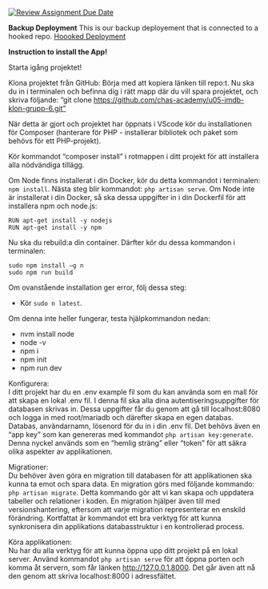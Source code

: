 [![Review Assignment Due Date](https://classroom.github.com/assets/deadline-readme-button-24ddc0f5d75046c5622901739e7c5dd533143b0c8e959d652212380cedb1ea36.svg)](https://classroom.github.com/a/ebT1wQO_)


**Backup Deployment**
This is our backup deployement that is connected to a hooked repo. 
[Hoooked Deployment](https://u05-g6-chas-m-db-deploy.vercel.app/)

**Instruction to install the App!**

Starta igång projektet!

Klona projektet från GitHub:
Börja med att kopiera länken till repo:t. Nu ska du in i terminalen och befinna dig i rätt mapp där du vill spara projektet, och skriva följande:
“git clone https://github.com/chas-academy/u05-imdb-klon-grupp-6.git”

När detta är gjort och projektet har öppnats i VScode kör du installationen för Composer (hanterare för PHP - installerar bibliotek och paket som behövs för ett PHP-projekt).

Kör kommandot “composer install” i rotmappen i ditt projekt för att installera alla nödvändiga tillägg.

Om Node finns installerat i din Docker, kör du detta kommandot i terminalen:
```npm install```. Nästa steg blir kommandot: ```php artisan serve```.
Om Node inte är installerat i din Docker, 
så ska dessa uppgifter in i din Dockerfil för att installera npm och node.js:

```
RUN apt-get install -y nodejs
RUN apt-get install -y npm
```

Nu ska du rebuild:a din container.
Därfter kör du dessa kommandon i terminalen:

```
sudo npm install –g n
sudo npm run build
``` 

Om ovanstående installation ger error, följ dessa steg:
- Kör ```sudo n latest```.

Om denna inte heller fungerar, testa hjälpkommandon nedan:
- nvm install node
- node -v
- npm i 
- npm init
- npm run dev

Konfigurera:<br>
I ditt projekt har du en .env example fil som du kan använda som en mall för att skapa en lokal .env fil. I denna fil ska alla dina autentiseringsuppgifter för databasen skrivas in.
Dessa uppgifter får du genom att gå till localhost:8080 och logga in med root/mariadb och därefter skapa en egen databas. Databas, användarnamn, lösenord för du in i din .env fil.
Det behövs även en “app key” som kan genereras med kommandot ```php artisan key:generate```. Denna nyckel används som en “hemlig sträng” eller “token” för att säkra olika aspekter av applikationen.


Migrationer:<br>
Du behöver även göra en migration till databasen för att applikationen ska kunna ta emot och spara data. En migration görs med följande kommando: ```php artisan migrate```. Detta kommando gör att vi kan skapa och uppdatera tabeller och relationer i koden. En migration hjälper även till med versionshantering, eftersom att varje migration representerar en enskild förändring. Kortfattat är kommandot ett bra verktyg för att kunna synkronisera din applikations databasstruktur i en kontrollerad process.

Köra applikationen:<br>
Nu har du alla verktyg för att kunna öppna upp ditt projekt på en lokal server.
Använd kommandot ```php artisan serve``` för att öppna porten och komma åt servern, som får länken http://127.0.0.1.8000. Det går även att nå den genom att skriva localhost:8000 i adressfältet.



